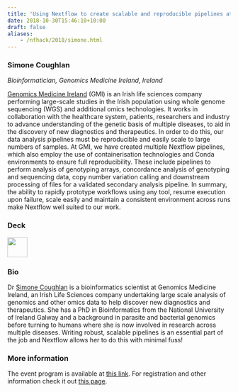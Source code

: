 ```yaml
---
title: 'Using Nextflow to create scalable and reproducible pipelines at Genomics Medicine Ireland'
date: 2018-10-30T15:46:10+10:00
draft: false
aliases:
    - /nfhack/2018/simone.html
---
```


### Simone Coughlan
*Bioinformatician, Genomics Medicine Ireland, Ireland* 

[Genomics Medicine Ireland](https://genomicsmed.ie/) (GMI) is an Irish life sciences company performing large-scale studies in the Irish population using whole genome sequencing (WGS) and additional omics technologies. It works in collaboration with the healthcare system, patients, researchers and industry to advance understanding of the genetic basis of multiple diseases, to aid in the discovery of new diagnostics and therapeutics. In order to do this, our data analysis pipelines must be reproducible and easily scale to large numbers of samples. At GMI, we have created multiple Nextflow pipelines, which also employ the use of containerisation technologies and Conda environments to ensure full reproducibility. These include pipelines to perform analysis of genotyping arrays, concordance analysis of genotyping and sequencing data, copy number variation calling and downstream processing of files for a validated secondary analysis pipeline. In summary, the ability to rapidly prototype workflows using any tool, resume execution upon failure, scale easily and maintain a consistent environment across runs make Nextflow well suited to our work.

### Deck

<a href='/misc/nfhack18/simone.pdf'><img src='/img/deck.png' width='45pt' /></a>

### Bio 

Dr [Simone Coughlan](https://www.linkedin.com/in/simone-coughlan-9b789830/) is a bioinformatics scientist at Genomics Medicine Ireland, an Irish Life Sciences company undertaking large scale analysis of genomics and other omics data to help discover new diagnostics and therapeutics. She has a PhD in Bioinformatics from the National University of Ireland Galway and a background in parasite and bacterial genomics before turning to humans where she is now involved in research across multiple diseases. Writing robust, scalable pipelines is an essential part of the job and Nextflow allows her to do this with minimal fuss!

### More information 

The event program is available at [this link](https://github.com/nextflow-io/nf-hack18/blob/master/schedule.md). For registration and other information check it out [this page](http://www.crg.eu/en/event/coursescrg-nextflow-reproducible-silico-genomics-0).